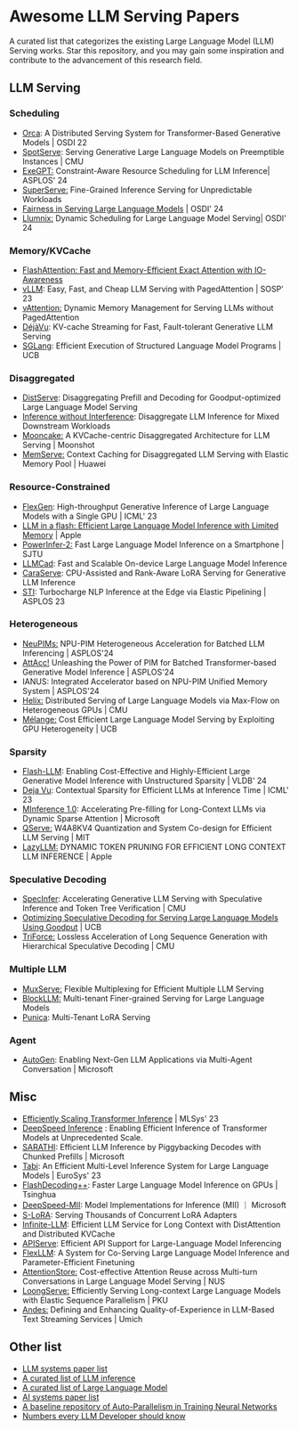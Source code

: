 # Awesome LLM Serving Papers
A curated list that categorizes the existing Large Language Model (LLM) Serving works. Star this repository, and you may gain some inspiration and contribute to the advancement of this research field.
## LLM Serving
### Scheduling
- [Orca](https://www.usenix.org/conference/osdi22/presentation/yu): A Distributed Serving System for Transformer-Based Generative Models | OSDI 22
- [SpotServe](https://arxiv.org/abs/2311.15566): Serving Generative Large Language Models on Preemptible Instances | CMU
- [ExeGPT:](https://arxiv.org/html/2404.07947v1) Constraint-Aware Resource Scheduling for LLM Inference| ASPLOS' 24
- [SuperServe:](https://arxiv.org/pdf/2312.16733.pdf) Fine-Grained Inference Serving for Unpredictable Workloads
- [Fairness in Serving Large Language Models](https://arxiv.org/abs/2401.00588) | OSDI' 24
- [Llumnix:](https://arxiv.org/abs/2406.03243) Dynamic Scheduling for Large Language Model Serving| OSDI' 24
### Memory/KVCache
- [FlashAttention: Fast and Memory-Efficient Exact Attention with IO-Awareness](https://arxiv.org/pdf/2205.14135.pdf)
- [vLLM](https://vllm.ai/): Easy, Fast, and Cheap LLM Serving with PagedAttention | SOSP' 23
- [vAttention:](https://arxiv.org/abs/2405.04437) Dynamic Memory Management for Serving LLMs without PagedAttention
- [DéjàVu](https://arxiv.org/abs/2403.01876): KV-cache Streaming for Fast, Fault-tolerant Generative LLM Serving
- [SGLang](https://arxiv.org/abs/2312.07104): Efficient Execution of Structured Language Model Programs | UCB
### Disaggregated
- [DistServe](https://arxiv.org/abs/2401.09670): Disaggregating Prefill and Decoding for Goodput-optimized Large Language Model Serving
- [Inference without Interference](https://arxiv.org/abs/2401.11181): Disaggregate LLM Inference for Mixed Downstream Workloads
- [Mooncake:](https://github.com/kvcache-ai/Mooncake/tree/main?tab=readme-ov-file) A KVCache-centric Disaggregated Architecture for LLM Serving | Moonshot
- [MemServe:](https://arxiv.org/abs/2406.17565) Context Caching for Disaggregated LLM Serving with Elastic Memory Pool | Huawei
### Resource-Constrained
- [FlexGen](https://arxiv.org/abs/2303.06865): High-throughput Generative Inference of Large Language Models with a Single GPU | ICML' 23
- [LLM in a flash: Efficient Large Language Model Inference with Limited Memory](https://arxiv.org/abs/2312.11514) | Apple
- [PowerInfer-2:](https://arxiv.org/abs/2406.06282) Fast Large Language Model Inference on a Smartphone | SJTU
- [LLMCad](https://arxiv.org/abs/2309.04255): Fast and Scalable On-device Large Language Model Inference
- [CaraServe](https://arxiv.org/abs/2401.11240): CPU-Assisted and Rank-Aware LoRA Serving for Generative LLM Inference
- [STI](https://arxiv.org/abs/2207.05022): Turbocharge NLP Inference at the Edge via Elastic Pipelining | ASPLOS 23 
### Heterogeneous
- [NeuPIMs:](https://arxiv.org/abs/2403.00579) NPU-PIM Heterogeneous Acceleration for Batched LLM Inferencing | ASPLOS'24
- [AttAcc!](https://github.com/scale-snu/attacc_simulator) Unleashing the Power of PIM for Batched Transformer-based Generative Model Inference | ASPLOS'24
- IANUS: Integrated Accelerator based on NPU-PIM Unified Memory System | ASPLOS'24
- [Helix:](https://arxiv.org/abs/2406.01566) Distributed Serving of Large Language Models via Max-Flow on Heterogeneous GPUs | CMU
- [Mélange:](https://arxiv.org/abs/2404.14527) Cost Efficient Large Language Model Serving by Exploiting GPU Heterogeneity | UCB
### Sparsity
- [Flash-LLM](https://arxiv.org/pdf/2309.10285v1.pdf): Enabling Cost-Effective and Highly-Efficient Large Generative Model Inference with Unstructured Sparsity | VLDB' 24
- [Deja Vu](https://proceedings.mlr.press/v202/liu23am.html): Contextual Sparsity for Efficient LLMs at Inference Time | ICML' 23
- [MInference 1.0](https://proceedings.mlr.press/v202/liu23am.html): Accelerating Pre-filling for Long-Context LLMs via Dynamic Sparse Attention | Microsoft
- [QServe:](https://github.com/mit-han-lab/qserve) W4A8KV4 Quantization and System Co-design for Efficient LLM Serving | MIT
- [LazyLLM:](https://arxiv.org/pdf/2407.14057) DYNAMIC TOKEN PRUNING FOR EFFICIENT LONG CONTEXT LLM INFERENCE | Apple
### Speculative Decoding
- [SpecInfer](https://www.cs.cmu.edu/~zhihaoj2/papers/specinfer.pdf): Accelerating Generative LLM Serving with Speculative Inference and Token Tree Verification | CMU
- [Optimizing Speculative Decoding for Serving Large Language Models Using Goodput](https://arxiv.org/abs/2406.14066v1) | UCB
- [TriForce:](https://arxiv.org/abs/2404.11912) Lossless Acceleration of Long Sequence Generation with Hierarchical Speculative Decoding | CMU
### Multiple LLM
- [MuxServe:](https://arxiv.org/abs/2404.02015) Flexible Multiplexing for Efficient Multiple LLM Serving
- [BlockLLM:](https://arxiv.org/abs/2404.18322) Multi-tenant Finer-grained Serving for Large Language Models
- [Punica](https://arxiv.org/abs/2310.18547): Multi-Tenant LoRA Serving

### Agent
- [AutoGen](https://arxiv.org/abs/2308.08155): Enabling Next-Gen LLM Applications via Multi-Agent Conversation | Microsoft

## Misc
- [Efficiently Scaling Transformer Inference](https://arxiv.org/pdf/2211.05102.pdf) | MLSys' 23
- [DeepSpeed Inference](https://arxiv.org/abs/2207.00032) : Enabling Efficient Inference of Transformer Models at Unprecedented Scale.  
- [SARATHI](https://arxiv.org/abs/2308.16369): Efficient LLM Inference by Piggybacking Decodes with Chunked Prefills | Microsoft 
- [Tabi](https://dl.acm.org/doi/pdf/10.1145/3552326.3587438): An Efficient Multi-Level Inference System for Large Language Models | EuroSys' 23 
- [FlashDecoding++](https://arxiv.org/pdf/2311.01282.pdf): Faster Large Language Model Inference on GPUs | Tsinghua
- [DeepSpeed-MII](https://github.com/microsoft/DeepSpeed-MII): Model Implementations for Inference (MII) ｜ Microsoft
- [S-LoRA](https://arxiv.org/abs/2311.03285): Serving Thousands of Concurrent LoRA Adapters
- [Infinite-LLM](https://arxiv.org/abs/2401.02669): Efficient LLM Service for Long Context with DistAttention and Distributed KVCache
- [APIServe](https://arxiv.org/pdf/2402.01869.pdf): Efficient API Support for Large-Language Model Inferencing
- [FlexLLM](https://arxiv.org/abs/2402.18789): A System for Co-Serving Large Language Model Inference and Parameter-Efficient Finetuning
- [AttentionStore:](https://arxiv.org/pdf/2403.19708.pdf) Cost-effective Attention Reuse across Multi-turn Conversations in Large Language Model Serving | NUS
- [LoongServe:](https://arxiv.org/pdf/2404.09526.pdf) Efficiently Serving Long-context Large Language Models with Elastic Sequence Parallelism | PKU
- [Andes:](https://arxiv.org/abs/2404.16283) Defining and Enhancing Quality-of-Experience in LLM-Based Text Streaming Services | Umich


## Other list
- [LLM systems paper list](https://github.com/AmberLJC/LLMSys-PaperList)
- [A curated list of LLM inference](https://github.com/DefTruth/Awesome-LLM-Inference)
- [A curated list of Large Language Model](https://github.com/Hannibal046/Awesome-LLM)
- [AI systems paper list](https://github.com/lambda7xx/awesome-AI-system)
- [A baseline repository of Auto-Parallelism in Training Neural Networks](https://github.com/ConnollyLeon/awesome-Auto-Parallelism)
- [Numbers every LLM Developer should know](https://github.com/ray-project/llm-numbers)

